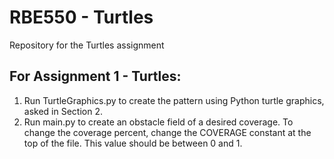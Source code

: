 # RBE550 - Turtles
Repository for the Turtles assignment

## For Assignment 1 - Turtles:
1. Run TurtleGraphics.py to create the pattern using Python turtle graphics, asked in Section 2.
2. Run main.py to create an obstacle field of a desired coverage. To change the coverage percent, change the COVERAGE constant at the top of the file. This value should be between 0 and 1.
